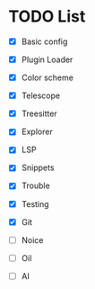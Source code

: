 # TODO List

- [x] Basic config
- [x] Plugin Loader
- [x] Color scheme
- [x] Telescope
- [x] Treesitter
- [x] Explorer
- [x] LSP
- [x] Snippets
- [x] Trouble
- [x] Testing
- [x] Git
- [ ] Noice
- [ ] Oil
- [ ] AI

